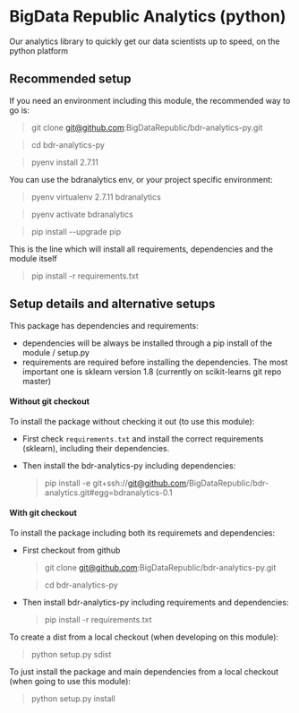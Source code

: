 # BigData Republic Analytics (python)
Our analytics library to quickly get our data scientists up to speed, on the python platform

## Recommended setup
If you need an environment including this module, the recommended way to go is:
> git clone git@github.com:BigDataRepublic/bdr-analytics-py.git

> cd bdr-analytics-py

> pyenv install 2.7.11

You can use the bdranalytics env, or your project specific environment:
> pyenv virtualenv 2.7.11 bdranalytics

> pyenv activate bdranalytics

> pip install --upgrade pip

This is the line which will install all requirements, dependencies and the module itself
> pip install -r requirements.txt

## Setup details and alternative setups
This package has dependencies and requirements:
  * dependencies will be always be installed through a pip install of the module / setup.py
  * requirements are required before installing the dependencies.
    The most important one is sklearn version 1.8 (currently on scikit-learns git repo master)

#### Without git checkout
To install the package without checking it out (to use this module):
  * First check `requirements.txt` and install the correct requirements (sklearn), including their dependencies.
  * Then install the bdr-analytics-py including dependencies:

    > pip install -e git+ssh://git@github.com/BigDataRepublic/bdr-analytics.git#egg=bdranalytics-0.1

#### With git checkout
To install the package including both its requiremets and dependencies:
  * First checkout from github

    > git clone git@github.com:BigDataRepublic/bdr-analytics-py.git

    > cd bdr-analytics-py
  * Then install bdr-analytics-py including requirements and dependencies:

    > pip install -r requirements.txt


To create a dist from a local checkout (when developing on this module):
> python setup.py sdist

To just install the package and main dependencies from a local checkout (when going to use this module):
> python setup.py install

